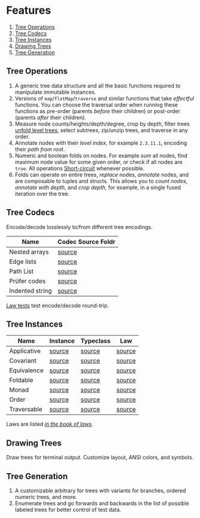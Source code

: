 # Features

1. [Tree Operations](#tree-operations)
1. [Tree Codecs](#tree-codecs)
1. [Tree Instances](#tree-instances)
1. [Drawing Trees](#drawing-trees)
1. [Tree Generation](#tree-generation)

## Tree Operations

1. A generic tree data structure and all the basic functions required to manipulate immutable instances.
1. Versions of `map`/`flatMap`/`traverse` and similar functions that take _effectful_ functions. You can choose the traversal order when running these functions as pre-order (parents _before_ their children) or post-order (parents _after_ their children).
1. Measure node counts/heights/depth/degree, crop by depth, filter trees [unfold level trees](../src/ops/levels.ts#L132), select subtrees, zip/unzip trees, and traverse in any order.
1. Annotate nodes with their _level index_, for example `2.3.11.1`, encoding their _path from root_.
1. Numeric and boolean folds on nodes. For example _sum_ all nodes, find maximum node value for some given order, or check if all nodes are `true`. All operations [Short-circuit](../src/ops/counts.test.ts#L176) whenever possible.
1. Folds can operate on entire trees, _replace_ nodes, _annotate_ nodes, and are composable to tuples and structs. This allows you to _count nodes_, _annotate with depth_, and _crop depth_, for example, in a single fused iteration over the tree.

## Tree Codecs

Encode/decode losslessly to/from different tree encodings.

| Name           |     Codec Source Foldr         |
|----------------|--------------------------------|
| Nested arrays  | [source](../src/codec/arrays)  |
| Edge lists     | [source](../src/codec/edges)   |
| Path List      | [source](../src/codec/paths)   |
| Prüfer codes   | [source](../src/codec/prufer)  |
| Indented string| [source](../src/codec/indented)|

[Law tests](../src/codec/Isomorphism.test.ts) test encode/decode round-trip.

## Tree Instances

| Name        |            Instance                        |                           Typeclass                                                           |                                                             Law                                                   |
|-------------|--------------------------------------------|-----------------------------------------------------------------------------------------------|-------------------------------------------------------------------------------------------------------------------|
| Applicative | [source](../src/instances/Applicative.ts)  | [source](https://github.com/Effect-TS/effect/blob/main/packages/typeclass/src/Applicative.ts) | [source](https://github.com/middle-ages/effect-ts-laws/tree/main/src/laws/typeclass/parameterized/Applicative.ts) |
| Covariant   | [source](../src/instances/Covariant.ts)    | [source](https://github.com/Effect-TS/effect/blob/main/packages/typeclass/src/Covariant.ts)   | [source](https://github.com/middle-ages/effect-ts-laws/tree/main/src/laws/typeclass/parameterized/Covariant.ts)   |
| Equivalence | [source](../src/instances/Equivalence.ts)  | [source](https://github.com/Effect-TS/effect/blob/main/packages/effect/src/Equivalence.ts)    | [source](https://github.com/middle-ages/effect-ts-laws/tree/main/src/laws/typeclass/concrete/Equivalence.ts)      |
| Foldable    | [source](../src/instances/Foldable.ts)     | [source](https://github.com/Effect-TS/effect/blob/main/packages/typeclass/src/Foldable.ts)    | [source](https://github.com/middle-ages/effect-ts-laws/tree/main/src/laws/typeclass/parameterized/Foldable.ts)    |
| Monad       | [source](../src/instances/Monad.ts)        | [source](https://github.com/Effect-TS/effect/blob/main/packages/typeclass/src/Monad.ts)       | [source](https://github.com/middle-ages/effect-ts-laws/tree/main/src/laws/typeclass/parameterized/Monad.ts)       |
| Order       | [source](../src/instances/Order.ts)        | [source](https://github.com/Effect-TS/effect/blob/main/packages/effect/src/Order.ts)          | [source](https://github.com/middle-ages/effect-ts-laws/tree/main/src/laws/typeclass/concrete/Order.ts)            |
| Traversable | [source](../src/instances/Traversable.ts)  | [source](https://github.com/Effect-TS/effect/blob/main/packages/typeclass/src/Traversable.ts) | [source](https://github.com/middle-ages/effect-ts-laws/tree/main/src/laws/typeclass/parameterized/Traversable.ts) |

Laws are listed
_[in the book of laws](https://middle-ages.github.io/effect-ts-laws-docs/catalog-of-laws.html)_.

## Drawing Trees

Draw trees for terminal output. Customize layout, ANSI colors, and symbols.

## Tree Generation

1. A customizable arbitrary for trees with variants for branches, ordered numeric trees, and more.
1. Enumerate trees and go forwards and backwards in the list of possible labeled trees for better control of test data.
